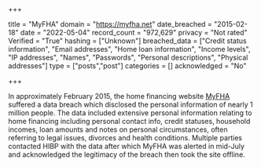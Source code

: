 +++

title = "MyFHA"
domain = "https://myfha.net"
date_breached = "2015-02-18"
date = "2022-05-04"
record_count = "972,629"
privacy = "Not rated"
Verified = "True"
hashing = ["Unknown"]
breached_data = ["Credit status information", "Email addresses", "Home loan information", "Income levels", "IP addresses", "Names", "Passwords", "Personal descriptions", "Physical addresses"]
type = ["posts","post"]
categories = []
acknowledged = "No"


+++


In approximately February 2015, the home financing website <a href="https://web.archive.org/web/20180324231131/http://myfha.net/" target="_blank" rel="noopener">MyFHA</a> suffered a data breach which disclosed the personal information of nearly 1 million people. The data included extensive personal information relating to home financing including personal contact info, credit statuses, household incomes, loan amounts and notes on personal circumstances, often referring to legal issues, divorces and health conditions. Multiple parties contacted HIBP with the data after which MyFHA was alerted in mid-July and acknowledged the legitimacy of the breach then took the site offline.

